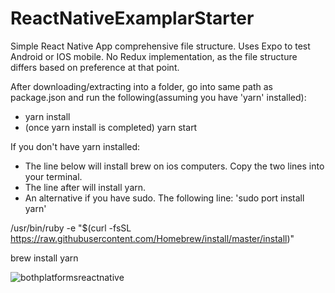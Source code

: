 # ReactNativeExamplarStarter
Simple React Native App comprehensive file structure. Uses Expo to test Android or IOS mobile. No Redux implementation, as the file structure differs based on preference at that point.

After downloading/extracting into a folder, go into same path as package.json and run the following(assuming you have 'yarn' installed):
- yarn install
- (once yarn install is completed) yarn start 

If you don't have yarn installed:
- The line below will install brew on ios computers. Copy the two lines into your terminal.
- The line after will install yarn.
- An alternative if you have sudo. The following line: 'sudo port install yarn'


/usr/bin/ruby -e "$(curl -fsSL https://raw.githubusercontent.com/Homebrew/install/master/install)"

brew install yarn

![bothplatformsreactnative](https://user-images.githubusercontent.com/34944774/36071311-7ce9eb94-0eda-11e8-9303-81e0199d169a.png)

